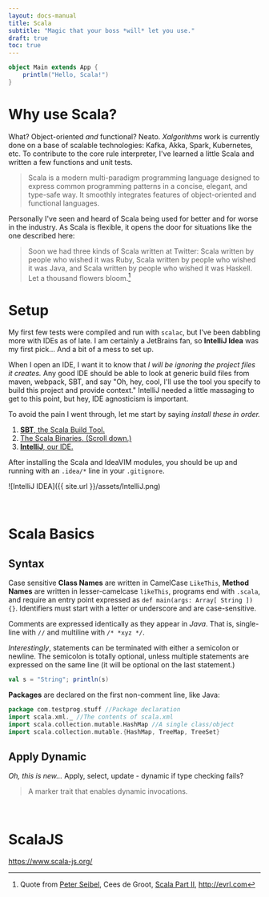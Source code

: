 ```yaml
---
layout: docs-manual
title: Scala
subtitle: "Magic that your boss *will* let you use."
draft: true
toc: true
---
```


```scala
object Main extends App {
    println("Hello, Scala!")
}
```

# Why use Scala?

What? Object-oriented _and_ functional? Neato. _Xalgorithms_ work is currently done on a base of scalable technologies: Kafka, Akka, Spark, Kubernetes, etc. To contribute to the core rule interpreter, I've learned a little Scala and written a few functions and unit tests.

> Scala is a modern multi-paradigm programming language designed to express common programming patterns in a concise, elegant, and type-safe way. It smoothly integrates features of object-oriented and functional languages.

Personally I've seen and heard of Scala being used for better and for worse in the industry. As Scala is flexible, it opens the door for situations like the one described here:

> Soon we had three kinds of Scala written at Twitter: Scala written by people who wished it was Ruby, Scala written by people who wished it was Java, and Scala written by people who wished it was Haskell. Let a thousand flowers bloom.[^evrl]

[^evrl]: Quote from [Peter Seibel](http://www.gigamonkeys.com/flowers/), Cees de Groot, [Scala Part II](http://evrl.com/programming/scala/2017/04/04/scala-part-ii.html), <http://evrl.com>

# Setup

My first few tests were compiled and run with `scalac`, but I've been dabbling more with IDEs as of late. I am certainly a JetBrains fan, so **IntelliJ Idea** was my first pick... And a bit of a mess to set up.

When I open an IDE, I want it to know that _I will be ignoring the project files it creates._ Any good IDE should be able to look at generic build files from maven, webpack, SBT, and say "Oh, hey, cool, I'll use the tool you specify to build this project and provide context." IntelliJ needed a little massaging to get to this point, but hey, IDE agnosticism is important.

To avoid the pain I went through, let me start by saying _install these in order._

1. [**SBT**, the Scala Build Tool.](https://www.scala-sbt.org/download.html)
1. [The Scala Binaries. (Scroll down.)](https://www.scala-lang.org/download/)
1. [**IntelliJ**, our IDE.](https://www.jetbrains.com/idea/)

After installing the Scala and IdeaVIM modules, you should be up and running with an `.idea/*` line in your `.gitignore`.

![IntelliJ IDEA]({{ site.url }}/assets/IntelliJ.png)

<br />

# Scala Basics

## Syntax

Case sensitive **Class Names** are written in CamelCase `LikeThis`, **Method Names** are written in lesser-camelcase `likeThis`, programs end with `.scala`, and require an entry point expressed as `def main(args: Array[ String ]){}`. Identifiers must start with a letter or underscore and are case-sensitive.

Comments are expressed identically as they appear in _Java_. That is, single-line with `//` and multiline with `/* *xyz */`.

_Interestingly_, statements can be terminated with either a semicolon or newline. The semicolon is totally optional, unless multiple statements are expressed on the same line (it will be optional on the last statement.)

```scala
val s = "String"; println(s)
```

**Packages** are declared on the first non-comment line, like Java:

```scala
package com.testprog.stuff //Package declaration
import scala.xml._ //The contents of scala.xml
import scala.collection.mutable.HashMap //A single class/object
import scala.collection.mutable.{HashMap, TreeMap, TreeSet}
```

## Apply Dynamic

_Oh, this is new..._ Apply, select, update - dynamic if type checking fails?

> A marker trait that enables dynamic invocations.

<br />

# ScalaJS

<https://www.scala-js.org/>
